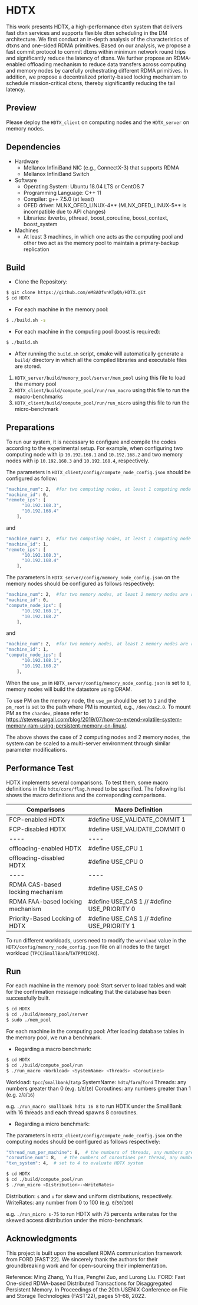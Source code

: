 # HDTX

This work presents HDTX, a high-performance dtxn system that delivers fast dtxn services and supports flexible dtxn scheduling in the DM architecture. 
We first conduct an in-depth analysis of the characteristics of dtxns and one-sided RDMA primitives. Based on our analysis, we propose a fast commit protocol to commit dtxns within minimum network round trips and significantly reduce the latency of dtxns. We further propose an RDMA-enabled offloading mechanism to reduce data transfers across computing and memory nodes by carefully orchestrating different RDMA primitives. In addition, we propose a decentralized priority-based locking mechanism to schedule mission-critical dtxns, thereby significantly reducing the tail latency.

## Preview

Please deploy the ```HDTX_client``` on computing nodes and the ```HDTX_server``` on memory nodes.

## Dependencies

- Hardware
  - Mellanox InfiniBand NIC (e.g., ConnectX-3) that supports RDMA
  - Mellanox InfiniBand Switch
- Software
  - Operating System: Ubuntu 18.04 LTS or CentOS 7
  - Programming Language: C++ 11
  - Compiler: g++ 7.5.0 (at least)
  - OFED driver: MLNX_OFED_LINUX-4** (MLNX_OFED_LINUX-5** is incompatible due to API changes)
  - Libraries: ibverbs, pthread, boost_coroutine, boost_context, boost_system
- Machines
  - At least 3 machines, in which one acts as the computing pool and other two act as the memory pool to maintain a primary-backup replication



## Build

- Clone the Repository:

```sh
$ git clone https://github.com/eM8AOfvnKTpQh/HDTX.git
$ cd HDTX
```

- For each machine in the memory pool: 

```sh 
$ ./build.sh -s
```

- For each machine in the computing pool (boost is required):

```sh 
$ ./build.sh
```


- After running the ```build.sh``` script, cmake will automatically generate a ```build/``` directory in which all the compiled libraries and executable files are stored.
 1. `HDTX_server/build/memory_pool/server/mem_pool` using this file to load the memory pool
 2. `HDTX_client/build/compute_pool/run/run_macro`  using this file to run the macro-benchmarks
 3. `HDTX_client/build/compute_pool/run/run_micro`  using this file to run the micro-benchmark


## Preparations

To run our system, it is necessary to configure and compile the codes according to the experimental setup. For example, when configuring two computing node with ip ```10.192.168.1``` and ```10.192.168.2``` and two memory nodes with ip ```10.192.168.3``` and ```10.192.168.4```, respectively. 

The parameters in ```HDTX_client/config/compute_node_config.json``` should be configured as follow:
```sh 
"machine_num": 2,  #for two computing nodes, at least 1 computing node is required
"machine_id": 0,
"remote_ips": [
      "10.192.168.3",
      "10.192.168.4"
    ],
```

and 
```sh 
"machine_num": 2,  #for two computing nodes, at least 1 computing node is required
"machine_id": 1,
"remote_ips": [
      "10.192.168.3",
      "10.192.168.4"
    ],
```

The parameters in ```HDTX_server/config/memory_node_config.json``` on the memory nodes should be configured as follows respectively:
```sh 
"machine_num": 2,  #for two memory nodes, at least 2 memory nodes are required
"machine_id": 0,
"compute_node_ips": [
      "10.192.168.1",
      "10.192.168.2"
    ],
```    
and
```sh 
"machine_num": 2,  #for two memory nodes, at least 2 memory nodes are required
"machine_id": 1,
"compute_node_ips": [
      "10.192.168.1",
      "10.192.168.2"
    ],
```

When the ```use_pm``` in ```HDTX_server/config/memory_node_config.json``` is set to ```0```, memory nodes will build the datastore using DRAM.

To use PM on the memory node, the ```use_pm``` should be set to ```1``` and the ```pm_root``` is set to the path where PM is mounted, e.g., ```/dev/dax2.0```. To mount PM as the ```chardev```, please refer to https://stevescargall.com/blog/2019/07/how-to-extend-volatile-system-memory-ram-using-persistent-memory-on-linux/.

The above shows the case of 2 computing nodes and 2 memory nodes, the system can be scaled to a multi-server environment through similar parameter modifications.

## Performance Test 

HDTX implements several comparisons. To test them, some macro definitions in file `hdtx/core/flag.h` need to be specified. The following list shows the macro definitions and the corresponding comparisons.

| Comparisons   | Macro Definition  |
|  ----  | ----  |
| FCP-enabled HDTX  | #define USE_VALIDATE_COMMIT 1  |
| FCP-disabled HDTX  | #define USE_VALIDATE_COMMIT 0 |
|  ----  | ----  |
| offloading-enabled HDTX  | #define USE_CPU 1  |
| offloading-disabled HDTX  | #define USE_CPU 0 |
|  ----  | ----  |
| RDMA CAS-based locking mechanism  | #define USE_CAS 0  |
| RDMA FAA-based locking mechanism  | #define USE_CAS 1 // #define USE_PRIORITY 0 |
| Priority-Based Locking of HDTX  | #define USE_CAS 1 // #define USE_PRIORITY 1 |

To run different workloads, users need to modify the ```workload``` value in the ```HDTX/config/memory_node_config.json``` file on all nodes to the target workload (```TPCC```/```SmallBank```/```TATP```/```MICRO```).


## Run

For each machine in the memory pool: Start server to load tables and wait for the confirmation message indicating that the database has been successfully built.

```sh
$ cd HDTX
$ cd ./build/memory_pool/server
$ sudo ./mem_pool
```

For each machine in the computing pool: After loading database tables in the memory pool, we run a benchmark. 

- Regarding a macro benchmark:

```sh
$ cd HDTX
$ cd ./build/compute_pool/run
$ ./run_macro <Workload> <SystemName> <Threads> <Coroutines>
```
 Workload: ```tpcc```/```smallbank```/```tatp```
 SystemName: ```hdtx```/```farm```/```ford```
 Threads: any numbers greater than 0 (e.g. ```1```/```8```/```16```)
 Coroutines: any numbers greater than 1 (e.g. ```2```/```8```/```16```)

e.g. ```./run_macro smallbank hdtx 16 8``` to run HDTX under the SmallBank with 16 threads and each thread spawns 8 coroutines.

- Regarding a micro benchmark:

The parameters in ```HDTX_client/config/compute_node_config.json``` on the computing nodes should be configured as follows respectively:

```sh
"thread_num_per_machine": 8,  # the numbers of threads, any numbers greater than 0 (e.g. ```1```/```8```/```16```)
"coroutine_num": 8,   # the numbers of coroutines per thread, any numbers greater than 1 (e.g. ```2```/```8```/```16```)
"txn_system": 4,  # set to 4 to evaluate HDTX system
```

```sh
$ cd HDTX
$ cd ./build/compute_pool/run
$ ./run_micro <Distribution>-<WriteRates>
```
 Distribution: ```s``` and ```u``` for skew and uniform distributions, respectively.
 WriteRates: any number from 0 to 100 (e.g. ```0```/```50```/```100```)

e.g. ```./run_micro s-75``` to run HDTX with 75 percents write rates for the skewed access distribution under the micro-benchmark.

## Acknowledgments

This project is built upon the excellent RDMA communication framework from FORD [FAST'22]. We sincerely thank the authors for their groundbreaking work and for open-sourcing their implementation.

Reference: Ming Zhang, Yu Hua, Pengfei Zuo, and Lurong Liu. FORD: Fast One-sided RDMA-based Distributed Transactions for Disaggregated Persistent Memory. In Proceedings of the 20th USENIX Conference on File and Storage Technologies (FAST’22), pages 51–68, 2022.
